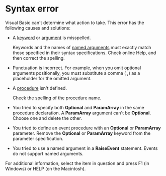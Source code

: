 
# Syntax error

Visual Basic can't determine what action to take. This error has the following causes and solutions:



- A  [keyword](b8bdf64f-5920-1ae9-16d0-b26d09524a30.md) or [argument](b8bdf64f-5920-1ae9-16d0-b26d09524a30.md) is misspelled.
    
    Keywords and the names of  [named arguments](b8bdf64f-5920-1ae9-16d0-b26d09524a30.md) must exactly match those specified in their syntax specifications. Check online Help, and then correct the spelling.
    
- Punctuation is incorrect. For example, when you omit optional arguments positionally, you must substitute a comma ( **,**) as a placeholder for the omitted argument.
    
- A  [procedure](b8bdf64f-5920-1ae9-16d0-b26d09524a30.md) isn't defined.
    
    Check the spelling of the procedure name.
    
- You tried to specify both  **Optional** and **ParamArray** in the same procedure declaration. A **ParamArray** argument can't be **Optional**. Choose one and delete the other.
    
- You tried to define an event procedure with an  **Optional** or **ParamArray** parameter. Remove the **Optional** or **ParamArray** keyword from the parameter specification.
    
- You tried to use a named argument in a  **RaiseEvent** statement. Events do not support named arguments.
    

For additional information, select the item in question and press F1 (in Windows) or HELP (on the Macintosh).
